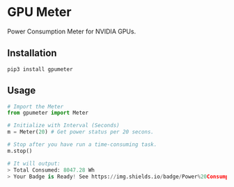 # GPU Meter

Power Consumption Meter for NVIDIA GPUs.

## Installation

```
pip3 install gpumeter
```

## Usage

```python
# Import the Meter
from gpumeter import Meter

# Initialize with Interval (Seconds)
m = Meter(20) # Get power status per 20 secons.

# Stop after you have run a time-consuming task.
m.stop()

# It will output:
> Total Consumed: 8047.28 Wh
> Your Badge is Ready! See https://img.shields.io/badge/Power%20Consumption-8047.28%20Wh-green
```
